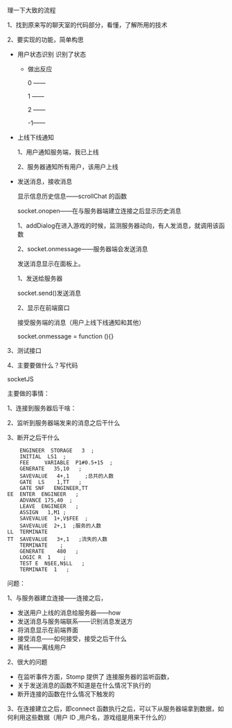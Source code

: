 理一下大致的流程

1、找到原来写的聊天室的代码部分，看懂，了解所用的技术

2、要实现的功能，简单构思

- 用户状态识别 识别了状态

  - 做出反应  

    0 ——

    1 ——

    2 ——

    -1——

- 上线下线通知

  1、用户通知服务端，我已上线

  2、服务器通知所有用户，该用户上线

- 发送消息，接收消息

  显示信息历史信息——scrollChat 的函数 

  socket.onopen——在与服务器端建立连接之后显示历史消息

  1、addDialog在进入游戏的时候，监测服务器动向，有人发消息，就调用该函数

  2、socket.onmessage——服务器端会发送消息

  发送消息显示在面板上。

  1、发送给服务器

  socket.send()发送消息

  2、显示在前端窗口

  接受服务端的消息（用户上线下线通知和其他）

  socket.onmessage = function (){}

3、测试接口

4、主要要做什么？写代码





socketJS 

主要做的事情：

1、连接到服务器后干啥：

2、监听到服务器端发来的消息之后干什么

3、断开之后干什么

```
	ENGINEER  STORAGE   3  ;
	INITIAL  LS1  ;
	FEE     VARIABLE  P1#0.5+15  ;
	GENERATE   35,10   ;
	SAVEVALUE   4+,1     ;总共的人数
	GATE  LS    1,TT   ;
	GATE SNF   ENGINEER,TT
EE	ENTER  ENGINEER   ;
	ADVANCE 175,40  ;
	LEAVE  ENGINEER   ;
	ASSIGN   1,M1 ;
	SAVEVALUE  1+,V$FEE  ; 
	SAVEVALUE  2+,1  ;服务的人数
LL	TERMINATE  
TT	SAVEVALUE   3+,1   ;流失的人数
	TERMINATE    ;
	GENERATE    480   ;
	LOGIC R  1    ;
	TEST E  N$EE,N$LL   ;
	TERMINATE  1   ;
```

问题：

1、与服务器建立连接——连接之后，

- 发送用户上线的消息给服务器——how
- 发送消息与服务端联系——识别消息发送方
- 将消息显示在前端界面
- 接受消息——如何接受，接受之后干什么
- 离线——离线用户


2、很大的问题

- 在监听事件方面，Stomp 提供了 连接服务器的监听函数，
- 关于发送消息的函数不知道是在什么情况下执行的
- 断开连接的函数在什么情况下触发的

3、在连接建立之后，即connect 函数执行之后，可以下从服务器端拿到数据，如何利用这些数据（用户 ID ,用户名，游戏组是用来干什么的）